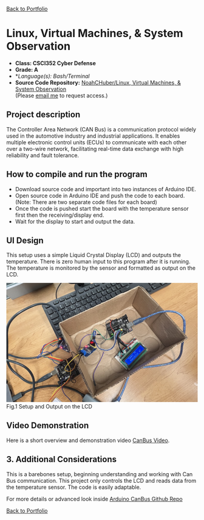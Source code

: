 [Back to Portfolio](./)

Linux, Virtual Machines, & System Observation
===============

-   **Class: CSCI352 Cyber Defense** 
-   **Grade: A** 
-   **Language(s): Bash/Terminal* 
-   **Source Code Repository:** [NoahCHuber/Linux, Virtual Machines, & System Observation](https://github.com/NoahCHuber/Linux-Virtual-Machines-System-Observation/tree/main)    
    (Please [email me](mailto:hubercnoah@gmail.com?subject=GitHub%20Access) to request access.)

## Project description

The Controller Area Network (CAN
Bus) is a communication protocol
widely used in the automotive
industry and industrial applications.
It enables multiple electronic
control units (ECUs) to
communicate with each other over
a two-wire network, facilitating
real-time data exchange with high
reliability and fault tolerance.

## How to compile and run the program

- Download source code and important into two instances of Arduino IDE.
- Open source code in Arduino IDE and push the code to each board. (Note: There are two separate code files for each board)
- Once the code is pushed start the board with the temperature sensor first then the receiving/display end. 
- Wait for the display to start and output the data.

## UI Design

This setup uses a simple Liquid Crystal Display (LCD) and outputs the temperature. There is zero human input to this program after
it is running. The temperature is monitored by the sensor and formatted as output on the LCD. 

![screenshot](images/Setup.JPG)
Fig.1 Setup and Output on the LCD

## Video Demonstration

Here is a short overview and demonstration video [CanBus Video](https://youtu.be/A2FlE2YflOg).

## 3. Additional Considerations

This is a barebones setup, beginning understanding and working with Can Bus communication. 
This project only controls the LCD and reads data from the temperature sensor. The code is easily adaptable.

For more details or advanced look inside [Arduino CanBus Github Repo](https://github.com/autowp/arduino-mcp2515)  

[Back to Portfolio](./)
